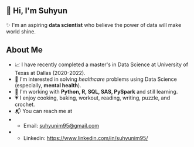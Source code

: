 ## 👋 Hi, I'm Suhyun 
✨ I'm an aspiring **data scientist** who believe the power of data will make world shine.

## About Me
- 📈 I have recently completed a master's in Data Science at University of Texas at Dallas (2020-2022).
- 🏥 I'm interested in solving _healthcare_ problems using Data Science (especially, **mental health**).
- 🌱 I'm working with **Python, R, SQL, SAS, PySpark** and still learning.
- 💗 I enjoy cooking, baking, workout, reading, writing, puzzle, and crochet.
- 📬 You can reach me at
- - Email: suhyunim95@gmail.com
- - Linkedin: https://www.linkedin.com/in/suhyunim95/
